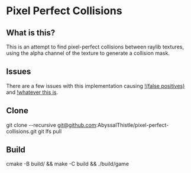 # Pixel Perfect Collisions

## What is this?
This is an attempt to find pixel-perfect collisions between raylib textures, using the alpha channel of the texture to generate a collision mask.

## Issues
There are a few issues with this implementation causing [!(false positives)](issue_examples/false_positive.mp4) and [!whatever this is](issue_examples/unsure.mp4).
## Clone
git clone --recursive git@github.com:AbyssalThistle/pixel-perfect-collisions.git
git lfs pull

## Build
cmake -B build/ && make -C build && ./build/game
